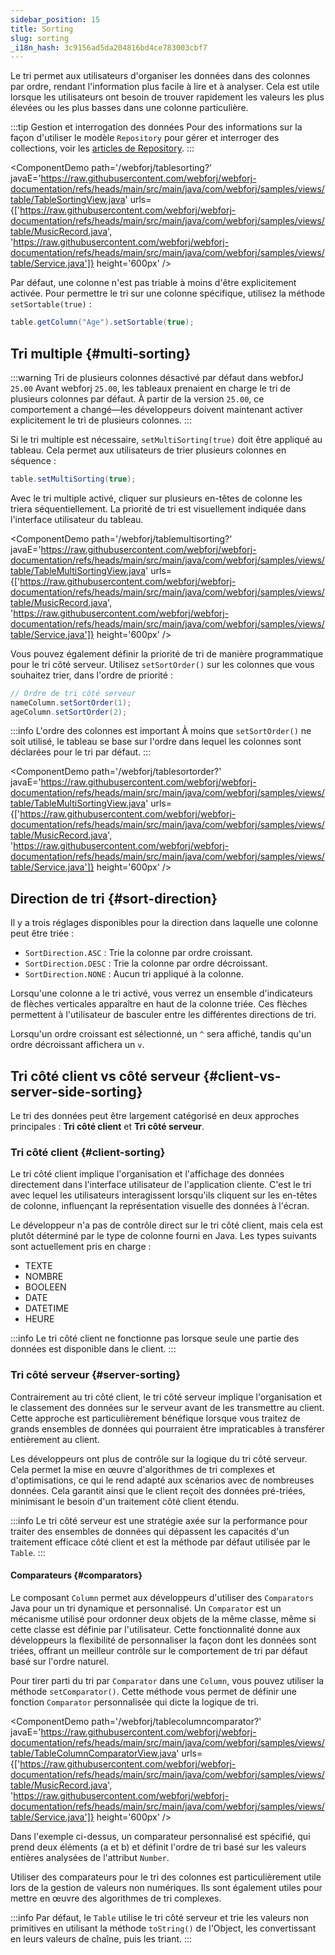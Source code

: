 ```yaml
---
sidebar_position: 15
title: Sorting
slug: sorting
_i18n_hash: 3c9156ad5da204816bd4ce783003cbf7
---
```

Le tri permet aux utilisateurs d'organiser les données dans des colonnes par ordre, rendant l'information plus facile à lire et à analyser. Cela est utile lorsque les utilisateurs ont besoin de trouver rapidement les valeurs les plus élevées ou les plus basses dans une colonne particulière.

:::tip Gestion et interrogation des données
Pour des informations sur la façon d'utiliser le modèle `Repository` pour gérer et interroger des collections, voir les [articles de Repository](/docs/advanced/repository/overview).
:::

<ComponentDemo 
path='/webforj/tablesorting?' 
javaE='https://raw.githubusercontent.com/webforj/webforj-documentation/refs/heads/main/src/main/java/com/webforj/samples/views/table/TableSortingView.java'
urls={['https://raw.githubusercontent.com/webforj/webforj-documentation/refs/heads/main/src/main/java/com/webforj/samples/views/table/MusicRecord.java', 
'https://raw.githubusercontent.com/webforj/webforj-documentation/refs/heads/main/src/main/java/com/webforj/samples/views/table/Service.java']}
height='600px'
/>

Par défaut, une colonne n'est pas triable à moins d'être explicitement activée. Pour permettre le tri sur une colonne spécifique, utilisez la méthode `setSortable(true)` :

```java 
table.getColumn("Age").setSortable(true);
```

## Tri multiple {#multi-sorting}

:::warning Tri de plusieurs colonnes désactivé par défaut dans webforJ `25.00`
Avant webforj `25.00`, les tableaux prenaient en charge le tri de plusieurs colonnes par défaut. À partir de la version `25.00`, ce comportement a changé—les développeurs doivent maintenant activer explicitement le tri de plusieurs colonnes.
:::

Si le tri multiple est nécessaire, `setMultiSorting(true)` doit être appliqué au tableau. Cela permet aux utilisateurs de trier plusieurs colonnes en séquence :

```java
table.setMultiSorting(true);
```

Avec le tri multiple activé, cliquer sur plusieurs en-têtes de colonne les triera séquentiellement. La priorité de tri est visuellement indiquée dans l'interface utilisateur du tableau.

<ComponentDemo 
path='/webforj/tablemultisorting?' 
javaE='https://raw.githubusercontent.com/webforj/webforj-documentation/refs/heads/main/src/main/java/com/webforj/samples/views/table/TableMultiSortingView.java'
urls={['https://raw.githubusercontent.com/webforj/webforj-documentation/refs/heads/main/src/main/java/com/webforj/samples/views/table/MusicRecord.java', 
'https://raw.githubusercontent.com/webforj/webforj-documentation/refs/heads/main/src/main/java/com/webforj/samples/views/table/Service.java']}
height='600px'
/>

Vous pouvez également définir la priorité de tri de manière programmatique pour le tri côté serveur. Utilisez `setSortOrder()` sur les colonnes que vous souhaitez trier, dans l'ordre de priorité :

```java
// Ordre de tri côté serveur
nameColumn.setSortOrder(1);
ageColumn.setSortOrder(2);
```

:::info L'ordre des colonnes est important
À moins que `setSortOrder()` ne soit utilisé, le tableau se base sur l'ordre dans lequel les colonnes sont déclarées pour le tri par défaut.
:::

<ComponentDemo 
path='/webforj/tablesortorder?' 
javaE='https://raw.githubusercontent.com/webforj/webforj-documentation/refs/heads/main/src/main/java/com/webforj/samples/views/table/TableMultiSortingView.java'
urls={['https://raw.githubusercontent.com/webforj/webforj-documentation/refs/heads/main/src/main/java/com/webforj/samples/views/table/MusicRecord.java', 
'https://raw.githubusercontent.com/webforj/webforj-documentation/refs/heads/main/src/main/java/com/webforj/samples/views/table/Service.java']}
height='600px'
/>

## Direction de tri {#sort-direction}

Il y a trois réglages disponibles pour la direction dans laquelle une colonne peut être triée :

- `SortDirection.ASC` : Trie la colonne par ordre croissant.
- `SortDirection.DESC` : Trie la colonne par ordre décroissant.
- `SortDirection.NONE` : Aucun tri appliqué à la colonne.

Lorsqu'une colonne a le tri activé, vous verrez un ensemble d'indicateurs de flèches verticales apparaître en haut de la colonne triée. Ces flèches permettent à l'utilisateur de basculer entre les différentes directions de tri.

Lorsqu'un ordre croissant est sélectionné, un `^` sera affiché, tandis qu'un ordre décroissant affichera un `v`.

## Tri côté client vs côté serveur {#client-vs-server-side-sorting}

Le tri des données peut être largement catégorisé en deux approches principales : **Tri côté client** et **Tri côté serveur**.

### Tri côté client {#client-sorting}

Le tri côté client implique l'organisation et l'affichage des données directement dans l'interface utilisateur de l'application cliente. C'est le tri avec lequel les utilisateurs interagissent lorsqu'ils cliquent sur les en-têtes de colonne, influençant la représentation visuelle des données à l'écran.

Le développeur n'a pas de contrôle direct sur le tri côté client, mais cela est plutôt déterminé par le type de colonne fourni en Java. Les types suivants sont actuellement pris en charge :

- TEXTE
- NOMBRE
- BOOLEEN
- DATE
- DATETIME
- HEURE

:::info
Le tri côté client ne fonctionne pas lorsque seule une partie des données est disponible dans le client.
:::

### Tri côté serveur {#server-sorting}

Contrairement au tri côté client, le tri côté serveur implique l'organisation et le classement des données sur le serveur avant de les transmettre au client. Cette approche est particulièrement bénéfique lorsque vous traitez de grands ensembles de données qui pourraient être impraticables à transférer entièrement au client.

Les développeurs ont plus de contrôle sur la logique du tri côté serveur. Cela permet la mise en œuvre d'algorithmes de tri complexes et d'optimisations, ce qui le rend adapté aux scénarios avec de nombreuses données. Cela garantit ainsi que le client reçoit des données pré-triées, minimisant le besoin d'un traitement côté client étendu.

:::info
Le tri côté serveur est une stratégie axée sur la performance pour traiter des ensembles de données qui dépassent les capacités d'un traitement efficace côté client et est la méthode par défaut utilisée par le `Table`.
:::

#### Comparateurs {#comparators}

Le composant `Column` permet aux développeurs d'utiliser des `Comparators` Java pour un tri dynamique et personnalisé. Un `Comparator` est un mécanisme utilisé pour ordonner deux objets de la même classe, même si cette classe est définie par l'utilisateur. Cette fonctionnalité donne aux développeurs la flexibilité de personnaliser la façon dont les données sont triées, offrant un meilleur contrôle sur le comportement de tri par défaut basé sur l'ordre naturel.

Pour tirer parti du tri par `Comparator` dans une `Column`, vous pouvez utiliser la méthode `setComparator()`. Cette méthode vous permet de définir une fonction `Comparator` personnalisée qui dicte la logique de tri.

<ComponentDemo 
path='/webforj/tablecolumncomparator?' 
javaE='https://raw.githubusercontent.com/webforj/webforj-documentation/refs/heads/main/src/main/java/com/webforj/samples/views/table/TableColumnComparatorView.java'
urls={['https://raw.githubusercontent.com/webforj/webforj-documentation/refs/heads/main/src/main/java/com/webforj/samples/views/table/MusicRecord.java', 
'https://raw.githubusercontent.com/webforj/webforj-documentation/refs/heads/main/src/main/java/com/webforj/samples/views/table/Service.java']}
height='600px'
/>

Dans l'exemple ci-dessus, un comparateur personnalisé est spécifié, qui prend deux éléments (a et b) et définit l'ordre de tri basé sur les valeurs entières analysées de l'attribut `Number`.

Utiliser des comparateurs pour le tri des colonnes est particulièrement utile lors de la gestion de valeurs non numériques. Ils sont également utiles pour mettre en œuvre des algorithmes de tri complexes.

:::info
Par défaut, le `Table` utilise le tri côté serveur et trie les valeurs non primitives en utilisant la méthode `toString()` de l'Object, les convertissant en leurs valeurs de chaîne, puis les triant.
:::
